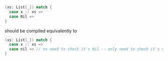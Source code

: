 ```scala
(xs: List[_]) match { 
  case x :: xs =>
  case Nil =>
}
```

should be compiled equivalently to
```scala
(xs: List[_]) match { 
  case x :: xs =>
  case nil => // no need to check it's Nil -- only need to check it's not null
}
```

